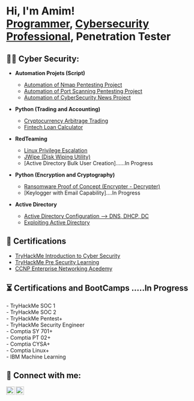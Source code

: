 <h1>Hi, I'm Amim! <br/><a href="https://github.com/AmimMohammad">Programmer</a>, <a href="https://www.linkedin.com/in/mohammad-amim/">Cybersecurity Professional</a>, <a>Penetration Tester</a></h1>

<h2>👨‍💻 Cyber Security:</h2>

- <b>Automation Projets (Script)</b>
  - [Automation of Nmap Pentesting Project](https://github.com/AmimMohammad/NmapScan-Simple)
  - [Automation of Port Scanning Pentesting Project](https://github.com/AmimMohammad/Port-Scan-Simple)
  - [Automation of CyberSecurity News Project](https://github.com/AmimMohammad/Cybersecurity-News-and-Updates---Simple)
  
- <b>Python (Trading and Accounting)</b>
  - [Cryptocurrency Arbitrage Trading](https://github.com/AmimMohammad/Bumi/) 
  - [Fintech Loan Calculator](https://github.com/AmimMohammad/Loan-Eligibility) 
- <b>RedTeaming</b>
  - [Linux Privilege Escalation](https://github.com/AmimMohammad/Linux-Privilege-Escalation)
  - [JWipe (Disk Wiping Utility)](https://github.com/AmimMohammad/Jwipe-Disk-Sanitization)
  - [Active Directory Bulk User Creation]......In Progress
- <b>Python (Encryption and Cryptography)</b>
  - [Ransomware Proof of Concept (Encrypter - Decrypter)](https://github.com/AmimMohammad/PoC-Enc-Dec-Python)
  - [Keylogger with Email Capability]....In Progress
- <b>Active Directory</b>
  - [Active Directory Configuration --> DNS, DHCP, DC](https://github.com/AmimMohammad/AD-DNS-DHCP-DC-Configuration)
  - [Exploiting Active Directory](https://github.com/AmimMohammad/Active-Directory-Exploitation)
 
<h2>🥇 Certifications</h2>

- [TryHackMe Introduction to Cyber Security](https://imgur.com/AjY6uSI)
- [TryHackMe Pre Security Learning](https://imgur.com/jmqxZFb)
- [CCNP Enterprise Networking Acedemy](https://imgur.com/mAQq7Fl)

<h2>⏳ Certifications and BootCamps .....In Progress</h2>
- TryHackMe SOC 1 <br/>
- TryHackMe SOC 2 <br/>
- TryHackMe Pentest+ <br/>
- TryHackMe Security Engineer <br/>
- Comptia SY 701+ <br/>
- Comptia PT 02+<br/>
- Comptia CYSA+<br/>
- Comptia Linux+<br/>
- IBM Machine Learning<br/>


<h2> 🤳 Connect with me:</h2>

[<img align="left" alt="Amim Mohammad | Twitter" width="22px" src="https://cdn.jsdelivr.net/npm/simple-icons@v3/icons/twitter.svg" />][twitter]
[<img align="left" alt="Amim Mohammad | LinkedIn" width="22px" src="https://cdn.jsdelivr.net/npm/simple-icons@v3/icons/linkedin.svg" />][linkedin]

[twitter]: https://twitter.com/Amim99737016
[linkedin]: https://www.linkedin.com/in/mohammad-amim/

<!--
**AmimMohammad** is a ✨ _special_ ✨ repository because its `README.md` (this file) appears on your GitHub profile.

Here are some ideas to get you started:

- 🔭 I’m currently working on ...
- 🌱 I’m currently learning ...
- 👯 I’m looking to collaborate on ...
- 🤔 I’m looking for help with ...
- 💬 Ask me about ...
- 📫 How to reach me: ...
- 😄 Pronouns: ...
- ⚡ Fun fact: ...
-->

